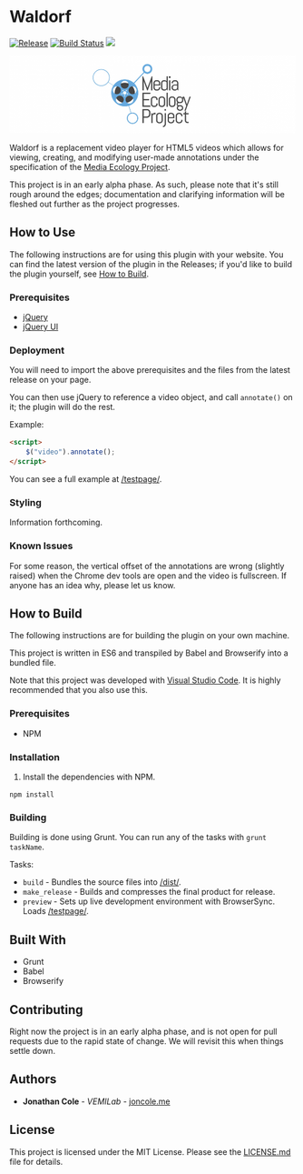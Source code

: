 # Waldorf 
[![Release](https://img.shields.io/github/release/seieibob/Statler.svg)](https://github.com/seieibob/statler/releases)
[![Build Status](https://travis-ci.org/seieibob/Media-Ecology-Annotator.svg?branch=master)](https://travis-ci.org/seieibob/Media-Ecology-Annotator) 
[![](https://img.shields.io/david/seieibob/statler.svg)](https://david-dm.org/seieibob/statler)

![Media Ecology Project Image](/media/cropped-mep_banner511.png)

Waldorf is a replacement video player for HTML5 videos which allows for 
viewing, creating, and modifying user-made annotations under the specification 
of the [Media Ecology Project](https://sites.dartmouth.edu/mediaecology/). 

This project is in an early alpha phase. As such, please note that it's still 
rough around the edges; documentation and clarifying information will be fleshed
out further as the project progresses.


## How to Use

The following instructions are for using this plugin with your website.
You can find the latest version of the plugin in the Releases; if you'd like to 
build the plugin yourself, see [How to Build](#how-to-build).

### Prerequisites

* [jQuery](https://jquery.com/)
* [jQuery UI](https://jqueryui.com/)

### Deployment

You will need to import the above prerequisites and the files from the latest release 
on your page.

You can then use jQuery to reference a video object, and call `annotate()` on
it; the plugin will do the rest.

Example:
```html
<script>
    $("video").annotate();
</script>
```

You can see a full example at [/testpage/](/testpage/).

### Styling

Information forthcoming.

### Known Issues

For some reason, the vertical offset of the annotations are wrong (slightly raised)
when the Chrome dev tools are open and the video is fullscreen. If anyone has an idea
why, please let us know.

## How to Build

The following instructions are for building the plugin on your own machine.


This project is written in ES6 and transpiled by Babel and Browserify into a bundled file.


Note that this project was developed with [Visual Studio Code](https://code.visualstudio.com/). 
It is highly recommended that you also use this.

### Prerequisites

* NPM

### Installation

1. Install the dependencies with NPM.

```
npm install
```

### Building

Building is done using Grunt. You can run any of the tasks with `grunt taskName`.

Tasks:

* `build`        - Bundles the source files into [/dist/](/dist/).
* `make_release` - Builds and compresses the final product for release.
* `preview`      - Sets up live development environment with BrowserSync. Loads 
                   [/testpage/](/testpage/).

## Built With

* Grunt
* Babel
* Browserify

## Contributing

Right now the project is in an early alpha phase, and is not open for pull requests
due to the rapid state of change. We will revisit this when things settle down.

## Authors

* **Jonathan Cole** - *VEMILab* - [joncole.me](http://www.joncole.me)

## License

This project is licensed under the MIT License. Please see the [LICENSE.md](LICENSE.md) file for details.
